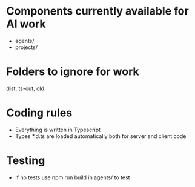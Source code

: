 # Components currently available for AI work
- agents/
- projects/

# Folders to ignore for work
dist, ts-out, old

# Coding rules
- Everything is written in Typescript
- Types *.d.ts are loaded automatically both for server and client code

# Testing
- If no tests use npm run build in agents/ to test

